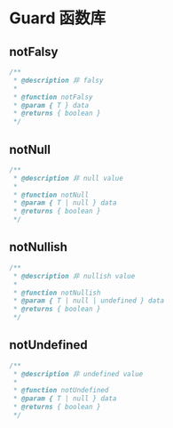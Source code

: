 # Guard 函数库

## notFalsy
```ts
/**
 * @description 非 falsy
 *
 * @function notFalsy
 * @param { T } data
 * @returns { boolean }
 */
```

## notNull
```ts
/**
 * @description 非 null value
 *
 * @function notNull
 * @param { T | null } data
 * @returns { boolean }
 */
```

## notNullish
```ts
/**
 * @description 非 nullish value
 *
 * @function notNullish
 * @param { T | null | undefined } data
 * @returns { boolean }
 */
```

## notUndefined
```ts
/**
 * @description 非 undefined value
 *
 * @function notUndefined
 * @param { T | null } data
 * @returns { boolean }
 */
```
